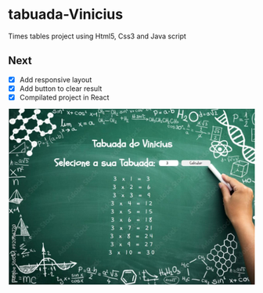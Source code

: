 # tabuada-Vinicius
Times tables project using Html5, Css3 and Java script

## Next
- [X] Add responsive layout
- [X] Add button to clear result
- [X] Compilated project in React

<img src="Assets/Imagem-Tabuada.jpg">
